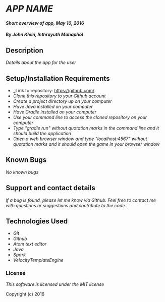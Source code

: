 # _APP NAME_

#### _Short overview of app, May 10, 2016_

#### By _**John Klein, Inthrayuth Mahaphol**_

## Description

_Details about the app for the user_

## Setup/Installation Requirements

* _Link to repository: https://github.com/
* _Clone this repository to your Github account_
* _Create a project directory up on your computer_
* _Have Java installed on your computer_
* _Have Gradle installed on your computer_
* _Use your command line to access the cloned repository on your computer_
* _Type "gradle run" without quotation marks in the command line and it should build the application_
* _Open a web browser window and type "localhost:4567" without quotation marks and it should open the game in your browser window_

## Known Bugs

_No known bugs_

## Support and contact details

_If a bug is found, please let me know via Github. Feel free to contact me with questions or suggestions and contribute to the code._

## Technologies Used

* _Git_
* _Github_
* _Atom text editor_
* _Java_
* _Spark_
* _VelocityTemplateEngine_

### License

*This software is licensed under the MIT license*

Copyright (c) 2016

